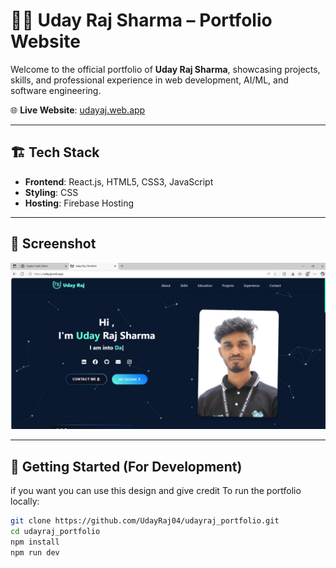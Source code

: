 # 🧑‍💻 Uday Raj Sharma – Portfolio Website

Welcome to the official portfolio of **Uday Raj Sharma**, showcasing projects, skills, and professional experience in web development, AI/ML, and software engineering.

🌐 **Live Website**: [udayaj.web.app](https://udayaj.web.app)

---

## 🏗️ Tech Stack

- **Frontend**: React.js, HTML5, CSS3, JavaScript
- **Styling**: CSS
- **Hosting**: Firebase Hosting

---


## 📸 Screenshot

![Portfolio Screenshot](Screenshot.png) 

---

## 🚀 Getting Started (For Development)
if you want you can use this design and give credit 
To run the portfolio locally:

```bash
git clone https://github.com/UdayRaj04/udayraj_portfolio.git
cd udayraj_portfolio
npm install
npm run dev

